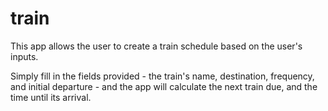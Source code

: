 # train
This app allows the user to create a train schedule based on the user's inputs.

Simply fill in the fields provided - the train's name, destination, frequency, and initial departure - and the app will calculate the next train due, and the time until its arrival.